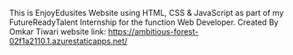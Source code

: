 This is EnjoyEdusites Website using HTML, CSS & JavaScript as part of my FutureReadyTalent Internship for the function Web Developer. 
Created By Omkar Tiwari
website link: https://ambitious-forest-02f1a2110.1.azurestaticapps.net/
